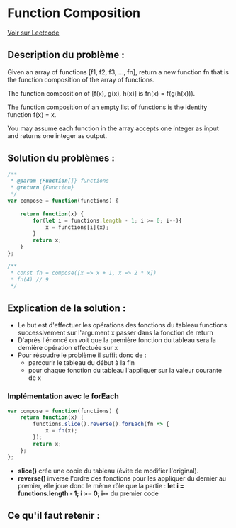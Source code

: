 # Function Composition

[Voir sur Leetcode](https://leetcode.com/problems/function-composition/?envType=study-plan-v2&envId=30-days-of-javascript)

## Description du problème :

Given an array of functions [f1, f2, f3, ..., fn], return a new function fn that is the function composition of the array of functions.

The function composition of [f(x), g(x), h(x)] is fn(x) = f(g(h(x))).

The function composition of an empty list of functions is the identity function f(x) = x.

You may assume each function in the array accepts one integer as input and returns one integer as output.

## Solution du problèmes :

``` js
/**
 * @param {Function[]} functions
 * @return {Function}
 */
var compose = function(functions) {
    
    return function(x) {
        for(let i = functions.length - 1; i >= 0; i--){
            x = functions[i](x);
        }
        return x;
    }
};

/**
 * const fn = compose([x => x + 1, x => 2 * x])
 * fn(4) // 9
 */
```

## Explication de la solution :

- Le but est d'effectuer les opérations des fonctions du tableau functions successivement sur l'argument x passer dans la fonction de return
- D'après l'énoncé on voit que la première fonction du tableau sera la dernière opération effectuée sur x
- Pour résoudre le problème il suffit donc de :
    - parcourir le tableau du début à la fin
    - pour chaque fonction du tableau l'appliquer sur la valeur courante de x

### Implémentation avec le forEach

``` js
var compose = function(functions) {
    return function(x) {
        functions.slice().reverse().forEach(fn => {
            x = fn(x);
        });
        return x;
    };
};
```

- **slice()** crée une copie du tableau (évite de modifier l'original).
- **reverse()** inverse l'ordre des fonctions pour les appliquer du dernier au premier, elle joue donc le même rôle que la partie : **let i = functions.length - 1; i >= 0; i--** du premier code

## Ce qu'il faut retenir :
